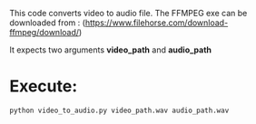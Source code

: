 This code converts video to audio file.
The FFMPEG exe can be downloaded from : (https://www.filehorse.com/download-ffmpeg/download/)

It expects two arguments **video_path** and **audio_path**

# Execute:
```python video_to_audio.py video_path.wav audio_path.wav ```
